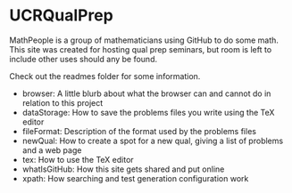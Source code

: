 # UCRQualPrep
MathPeople is a group of mathematicians using GitHub to do some math. This site was created for hosting qual prep seminars, but room is left to include other uses should any be found.

Check out the readmes folder for some information.

- browser: A little blurb about what the browser can and cannot do in relation to this project
- dataStorage: How to save the problems files you write using the TeX editor
- fileFormat: Description of the format used by the problems files
- newQual: How to create a spot for a new qual, giving a list of problems and a web page
- tex: How to use the TeX editor
- whatIsGitHub: How this site gets shared and put online
- xpath: How searching and test generation configuration work